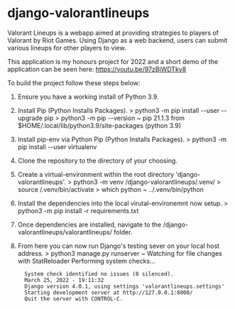# django-valorantlineups
Valorant Lineups is a webapp aimed at providing strategies to players of Valorant by Riot Games.
Using Django as a web backend, users can submit various lineups for other players to view. 

This application is my honours project for 2022 and a short demo of the application can be seen here:
https://youtu.be/97zBjWDTky8

To build the project follow these steps below:

1. Ensure you have a working install of Python 3.9.

2. Install Pip (Python Installs Packages).
       > python3 -m pip install --user --upgrade pip
       > python3 -m pip --version
       ~ pip 21.1.3 from $HOME/.local/lib/python3.9/site-packages (python 3.9)
       
3. Install pip-env via Python Pip (Python Installs Packages).
       > python3 -m pip install --user virtualenv

4. Clone the repository to the directory of your choosing. 

5. Create a virtual-environment within the root directory 'django-valorantlineups'.
       > python3 -m venv /django-valorantlineups/.venv/
       > source /.venv/bin/activate
       > which python
       ~ ../.venv/bin/python
 
6. Install the dependencies into the local virutal-environemnt now setup. 
       > python3 -m pip install -r requirements.txt

7. Once dependencies are installed, navigate to the /django-valorantlineups/valorantlineups/ folder. 
8. From here you can now run Django's testing sever on your local host address.
       > python3 manage.py runserver
       ~ Watching for file changes with StatReloader
         Performing system checks...

         System check identified no issues (0 silenced).
         March 25, 2022 - 19:11:32
         Django version 4.0.1, using settings 'valorantlineups.settings'
         Starting development server at http://127.0.0.1:8000/
         Quit the server with CONTROL-C.
